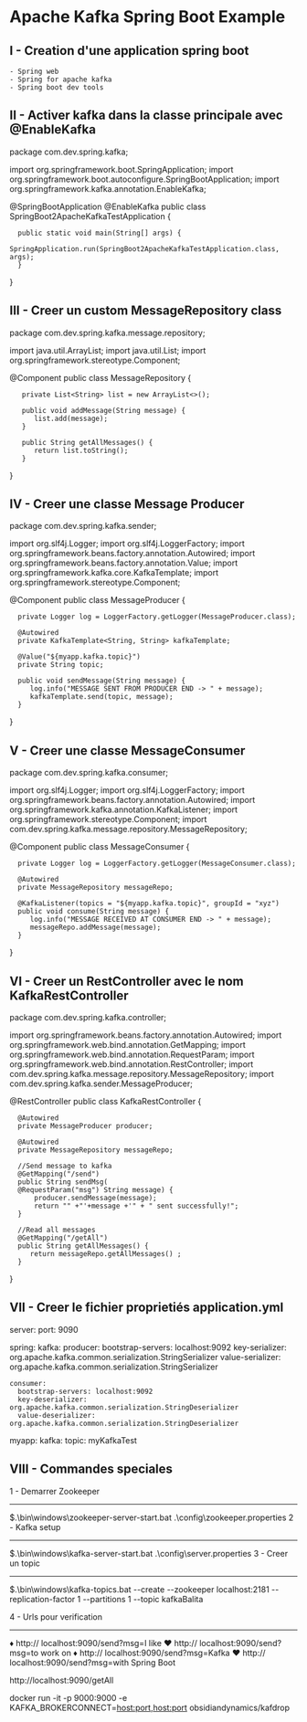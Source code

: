 Apache Kafka Spring Boot Example
===================================
I - Creation d'une application spring boot
-------------------------------------------
	- Spring web
	- Spring for apache kafka
	- Spring boot dev tools

II - Activer kafka dans la classe principale avec @EnableKafka
------------------------------------------------------------------

package com.dev.spring.kafka;

import org.springframework.boot.SpringApplication;
import org.springframework.boot.autoconfigure.SpringBootApplication;
import org.springframework.kafka.annotation.EnableKafka;

@SpringBootApplication
@EnableKafka
public class SpringBoot2ApacheKafkaTestApplication {

      public static void main(String[] args) {
         SpringApplication.run(SpringBoot2ApacheKafkaTestApplication.class, args);
      }
}

III - Creer un custom MessageRepository class
-------------------------------------------------

package com.dev.spring.kafka.message.repository;

import java.util.ArrayList;
import java.util.List;
import org.springframework.stereotype.Component;

@Component
public class MessageRepository {

       private List<String> list = new ArrayList<>();

       public void addMessage(String message) {
          list.add(message);
       }

       public String getAllMessages() {
          return list.toString();
       }
}

IV - Creer une classe Message Producer
-------------------------------------------
package com.dev.spring.kafka.sender;

import org.slf4j.Logger;
import org.slf4j.LoggerFactory;
import org.springframework.beans.factory.annotation.Autowired;
import org.springframework.beans.factory.annotation.Value;
import org.springframework.kafka.core.KafkaTemplate;
import org.springframework.stereotype.Component;

@Component
public class MessageProducer {

      private Logger log = LoggerFactory.getLogger(MessageProducer.class);

      @Autowired 
      private KafkaTemplate<String, String> kafkaTemplate;

      @Value("${myapp.kafka.topic}")
      private String topic;

      public void sendMessage(String message) {
         log.info("MESSAGE SENT FROM PRODUCER END -> " + message);
         kafkaTemplate.send(topic, message);
      }
}

V - Creer une classe MessageConsumer
--------------------------------------
package com.dev.spring.kafka.consumer;

import org.slf4j.Logger;
import org.slf4j.LoggerFactory;
import org.springframework.beans.factory.annotation.Autowired;
import org.springframework.kafka.annotation.KafkaListener;
import org.springframework.stereotype.Component;
import com.dev.spring.kafka.message.repository.MessageRepository;

@Component
public class MessageConsumer {

      private Logger log = LoggerFactory.getLogger(MessageConsumer.class);

      @Autowired
      private MessageRepository messageRepo;

      @KafkaListener(topics = "${myapp.kafka.topic}", groupId = "xyz")
      public void consume(String message) {
         log.info("MESSAGE RECEIVED AT CONSUMER END -> " + message);
         messageRepo.addMessage(message);
      }
}

VI - Creer un RestController avec le nom KafkaRestController
-------------------------------------------------------------
package com.dev.spring.kafka.controller;

import org.springframework.beans.factory.annotation.Autowired;
import org.springframework.web.bind.annotation.GetMapping;
import org.springframework.web.bind.annotation.RequestParam;
import org.springframework.web.bind.annotation.RestController;
import com.dev.spring.kafka.message.repository.MessageRepository;
import com.dev.spring.kafka.sender.MessageProducer;

@RestController
public class KafkaRestController {

      @Autowired
      private MessageProducer producer;

      @Autowired
      private MessageRepository messageRepo;

      //Send message to kafka
      @GetMapping("/send")
      public String sendMsg(
      @RequestParam("msg") String message) {
          producer.sendMessage(message);
          return "" +"'+message +'" + " sent successfully!";
      }

      //Read all messages
      @GetMapping("/getAll")
      public String getAllMessages() {
         return messageRepo.getAllMessages() ;
      }
}

VII - Creer le fichier proprietiés application.yml
---------------------------------------------------
server:
  port: 9090

spring:
  kafka:
    producer:
      bootstrap-servers: localhost:9092
      key-serializer: org.apache.kafka.common.serialization.StringSerializer
      value-serializer: org.apache.kafka.common.serialization.StringSerializer
                  
    consumer:
      bootstrap-servers: localhost:9092
      key-deserializer: org.apache.kafka.common.serialization.StringDeserializer
      value-deserializer: org.apache.kafka.common.serialization.StringDeserializer
        
myapp:
    kafka:
      topic: myKafkaTest

VIII - Commandes speciales
------------------------------
1 - Demarrer Zookeeper
**************************
$.\bin\windows\zookeeper-server-start.bat .\config\zookeeper.properties
2 - Kafka setup
*************************
$.\bin\windows\kafka-server-start.bat .\config\server.properties
3 - Creer un topic
*************************
$.\bin\windows\kafka-topics.bat --create --zookeeper localhost:2181 --replication-factor 1 --partitions 1 --topic kafkaBalita

4 - Urls pour verification
***************************
♦ http:// localhost:9090/send?msg=I like
♥ http:// localhost:9090/send?msg=to work on
♦ http:// localhost:9090/send?msg=Kafka
♥ http:// localhost:9090/send?msg=with Spring Boot

   http://localhost:9090/getAll



docker run -it -p 9000:9000 -e KAFKA_BROKERCONNECT=<host:port,host:port>  obsidiandynamics/kafdrop
